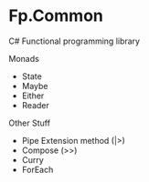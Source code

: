 # Fp.Common
C# Functional programming library

Monads
- State
- Maybe
- Either
- Reader

Other Stuff
- Pipe Extension method (|>)
- Compose (>>)
- Curry
- ForEach
